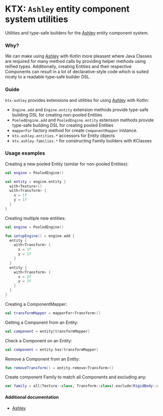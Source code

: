 # KTX: `Ashley` entity component system utilities

Utilities and type-safe builders for the [Ashley](https://github.com/libgdx/ashley) entity component system.

### Why?
We can make using [Ashley](https://github.com/libgdx/ashley) with Kotlin more pleasant where Java Classes are 
required for many method calls by providing helper methods using reified types. Additionally, creating Entities and 
their respective Components can result in a lot of declarative-style code which is suited nicely to a readable type-safe 
builder DSL. 
 
### Guide

`ktx-ashley` provides extensions and utilities for using [Ashley](https://github.com/libgdx/ashley) with Kotlin:

- `Engine.add` and `Engine.entity` extension methods provide type-safe building DSL for creating non-pooled Entities
- `PooledEngine.add` and `PooledEngine.entity` extension methods provide type-safe building DSL for creating pooled Entities
- `mapperFor` factory method for create `ComponentMapper` instance.
- `ktx.ashley.entities.*` accessors for Entity objects
- `ktx.ashley.families.*` for constructing Family builders with KClasses

### Usage examples

Creating a new pooled Entity (similar for non-pooled Entities):
```Kotlin
val engine = PooledEngine()

val entity = engine.entity {
  with<Texture>()
  with<Transform> {
    x = 1f
    y = 1f
  }
}
```

Creating multiple new entities:
```Kotlin
val engine = PooledEngine()

fun setupEngine() = engine.add {
  entity {
    with<Transform> {
      x = 1f
      y = 1f
    }
  }
  entity {
    with<Transform> {
      x = 2f
      y = 2f
    }
  }
}
```

Creating a ComponentMapper:
```Kotlin
val transformMapper = mapperFor<Transform>()
```

Getting a Component from an Entity:
```Kotlin
val component = entity[transformMapper]
```

Check a Component on an Entity:
```Kotlin
val component = entity.has(transformMapper)
```

Remove a Component from an Entity:
```Kotlin
fun removeTransform() = entity.remove<Transform>()
```

Create component Family to match all Components and excluding any:
```Kotlin
var family = all(Texture::class, Transform::class).exclude(RigidBody::class)
```

#### Additional documentation

- [Ashley](https://github.com/libgdx/ashley)

